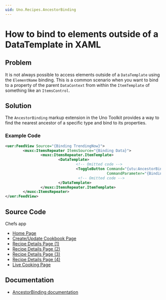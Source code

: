 ```yaml
---
uid: Uno.Recipes.AncestorBinding
---
```


# How to bind to elements outside of a DataTemplate in XAML

## Problem

It is not always possible to access elements outside of a `DataTemplate` using the `ElementName` binding. This is a common scenario when you want to bind to a property of the parent `DataContext` from within the `ItemTemplate` of something like an `ItemsControl`.

## Solution

The `AncestorBinding` markup extension in the Uno Toolkit provides a way to find the nearest ancestor of a specific type and bind to its properties.

### Example Code

```xml
<uer:FeedView Source="{Binding TrendingNow}">
        <muxc:ItemsRepeater ItemsSource="{Binding Data}">
                <muxc:ItemsRepeater.ItemTemplate>
                        <DataTemplate>
                                <!-- Omitted code -->
                                <ToggleButton Command="{utu:AncestorBinding AncestorType=uer:FeedView, Path=DataContext.SaveRecipe}"
                                              CommandParameter="{Binding}">
                                 <!-- Omitted code -->
                        </DataTemplate>
                </muxc:ItemsRepeater.ItemTemplate>
        </muxc:ItemsRepeater>
</uer:FeedView>
```

## Source Code

Chefs app

- [Home Page](https://github.com/unoplatform/uno.chefs/blob/e02a4dce407e13b933d2e8e6c764d237ebc11d33/src/Chefs/Views/HomePage.xaml#L49)
- [Create/Update Cookbook Page](https://github.com/unoplatform/uno.chefs/blob/e02a4dce407e13b933d2e8e6c764d237ebc11d33/src/Chefs/Views/CreateUpdateCookbookPage.xaml#L91)
- [Recipe Details Page (1)](https://github.com/unoplatform/uno.chefs/blob/e02a4dce407e13b933d2e8e6c764d237ebc11d33/src/Chefs/Views/RecipeDetailsPage.xaml#L336)
- [Recipe Details Page (2)](https://github.com/unoplatform/uno.chefs/blob/e02a4dce407e13b933d2e8e6c764d237ebc11d33/src/Chefs/Views/RecipeDetailsPage.xaml#L379)
- [Recipe Details Page (3)](https://github.com/unoplatform/uno.chefs/blob/e02a4dce407e13b933d2e8e6c764d237ebc11d33/src/Chefs/Views/RecipeDetailsPage.xaml#L719)
- [Recipe Details Page (4)](https://github.com/unoplatform/uno.chefs/blob/e02a4dce407e13b933d2e8e6c764d237ebc11d33/src/Chefs/Views/RecipeDetailsPage.xaml#L758)
- [Live Cooking Page](https://github.com/unoplatform/uno.chefs/blob/c39edbc737dfd899b31cb3ba24d017c9https://github.com/unoplatform/uno.chefs/blob/e02a4dce407e13b933d2e8e6c764d237ebc11d33/src/Chefs/Views/LiveCookingPage.xaml#L251)

## Documentation

- [AncestorBinding documentation](xref:Toolkit.Helpers.Bindings)
